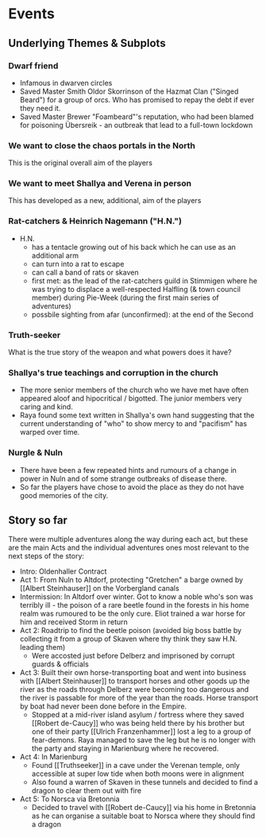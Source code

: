 # Events

## Underlying Themes & Subplots

### Dwarf friend

- Infamous in dwarven circles
- Saved Master Smith Oldor Skorrinson of the Hazmat Clan ("Singed Beard") for a group of orcs. Who has promised to repay the debt if ever they need it.
- Saved Master Brewer "Foambeard"'s reputation, who had been blamed for poisoning Übersreik - an outbreak that lead to a full-town lockdown

### We want to close the chaos portals in the North

This is the original overall aim of the players

### We want to meet Shallya and Verena in person

This has developed as a new, additional, aim of the players

### Rat-catchers & Heinrich Nagemann ("H.N.")

- H.N.
  - has a tentacle growing out of his back which he can use as an additional arm
  - can turn into a rat to escape
  - can call a band of rats or skaven
  - first met: as the lead of the rat-catchers guild in Stimmigen where he was trying to displace a well-respected Halfling (& town council member) during Pie-Week (during the first main series of adventures)
  - possbile sighting from afar (unconfirmed): at the end of the Second

### Truth-seeker

What is the true story of the weapon and what powers does it have?

### Shallya's true teachings and corruption in the church

- The more senior members of the church who we have met have often appeared aloof and hipocritical / bigotted. The junior members very caring and kind.
- Raya found some text written in Shallya's own hand suggesting that the current understanding of "who" to show mercy to and "pacifism" has warped over time.

### Nurgle & Nuln

- There have been a few repeated hints and rumours of a change in power in Nuln and of some strange outbreaks of disease there.
- So far the players have chose to avoid the place as they do not have good memories of the city.

## Story so far

There were multiple adventures along the way during each act, but these are the main Acts and the individual adventures ones most relevant to the next steps of the story:

- Intro: Oldenhaller Contract
- Act 1: From Nuln to Altdorf, protecting "Gretchen" a barge owned by [[Albert Steinhauser]] on the Vorbergland canals
- Intermission: In Altdorf over winter. Got to know a noble who's son was terribly ill - the poison of a rare beetle found in the forests in his home realm was rumoured to be the only cure. Eliot trained a war horse for him and received Storm in return
- Act 2: Roadtrip to find the beetle poison (avoided big boss battle by collecting it from a group of Skaven where thy think they saw H.N. leading them)
  - Were accosted just before Delberz and imprisoned by corrupt guards & officials
- Act 3: Built their own horse-transporting boat and went into business with [[Albert Steinhauser]] to transport horses and other goods up the river as the roads through Delberz were becoming too dangerous and the river is passable for more of the year than the roads. Horse transport by boat had never been done before in the Empire.
  - Stopped at a mid-river island asylum / fortress where they saved [[Robert de-Caucy]] who was being held there by his brother but one of their party [[Ulrich Franzenhammer]] lost a leg to a group of fear-demons. Raya managed to save the leg but he is no longer with the party and staying in Marienburg where he recovered.
- Act 4: In Marienburg
  - Found [[Truthseeker]] in a cave under the Verenan temple, only accessible at super low tide when both moons were in alignment
  - Also found a warren of Skaven in these tunnels and decided to find a dragon to clear them out with fire
- Act 5: To Norsca via Bretonnia
  - Decided to travel with [[Robert de-Caucy]] via his home in Bretonnia as he can organise a suitable boat to Norsca where they should find a dragon
